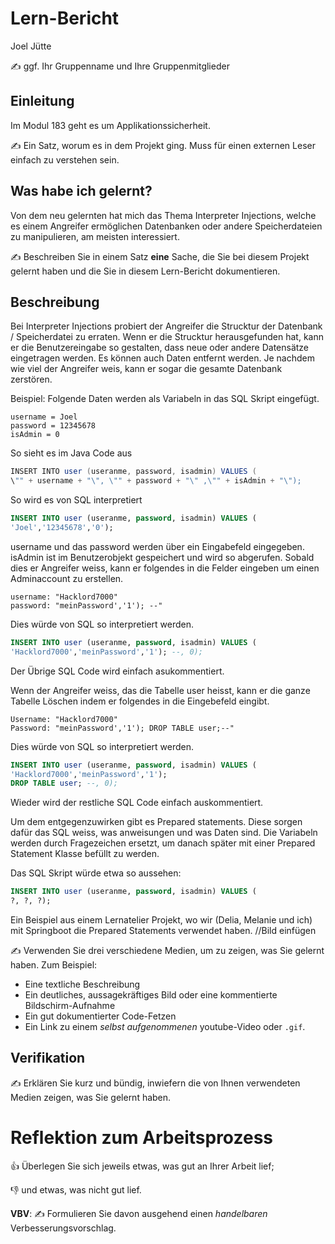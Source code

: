 # Lern-Bericht
Joel Jütte

✍️ ggf. Ihr Gruppenname und Ihre Gruppenmitglieder

## Einleitung
Im Modul 183 geht es um Applikationssicherheit.

✍️ Ein Satz, worum es in dem Projekt ging. Muss für einen externen Leser einfach zu verstehen sein.

## Was habe ich gelernt?
Von dem neu gelernten hat mich das Thema Interpreter Injections, welche es einem Angreifer ermöglichen Datenbanken oder andere Speicherdateien zu manipulieren, am meisten interessiert. 

✍️ Beschreiben Sie in einem Satz **eine** Sache, die Sie bei diesem Projekt gelernt haben und die Sie in diesem Lern-Bericht dokumentieren.

## Beschreibung
Bei Interpreter Injections probiert der Angreifer die Strucktur der Datenbank / Speicherdatei  zu erraten. Wenn er die Strucktur herausgefunden hat, kann er die Benutzereingabe so gestalten, dass neue oder andere Datensätze eingetragen werden. Es können auch Daten entfernt werden. Je nachdem wie viel der Angreifer weis, kann er sogar die gesamte Datenbank zerstören. 

Beispiel: Folgende Daten werden als Variabeln in das SQL Skript eingefügt.

```
username = Joel
password = 12345678
isAdmin = 0
```

So sieht es im Java Code aus

```Java
INSERT INTO user (useranme, password, isadmin) VALUES (
\"" + username + "\", \"" + password + "\" ,\"" + isAdmin + "\");
```

So wird es von SQL interpretiert

```SQL
INSERT INTO user (useranme, password, isadmin) VALUES (
'Joel','12345678','0');
```

username und das password werden über ein Eingabefeld eingegeben. isAdmin ist im Benutzerobjekt gespeichert und wird so abgerufen. Sobald dies er Angreifer weiss, kann er folgendes in die Felder eingeben um einen Adminaccount zu erstellen. 

```
username: "Hacklord7000"
password: "meinPassword','1'); --"
```

Dies würde von SQL so interpretiert werden. 

```SQL
INSERT INTO user (useranme, password, isadmin) VALUES (
'Hacklord7000','meinPassword','1'); --, 0);
```

Der Übrige SQL Code wird einfach asukommentiert. 

Wenn der Angreifer weiss, das die Tabelle user heisst, kann er die ganze Tabelle Löschen indem er folgendes in die Eingebefeld eingibt. 

```
Username: "Hacklord7000"
Password: "meinPassword','1'); DROP TABLE user;--"
```

Dies würde von SQL so interpretiert werden. 

```SQL
INSERT INTO user (useranme, password, isadmin) VALUES (
'Hacklord7000','meinPassword','1');
DROP TABLE user; --, 0);
```

Wieder wird der restliche SQL Code einfach auskommentiert.

Um dem entgegenzuwirken gibt es Prepared statements. Diese sorgen dafür das SQL weiss, was anweisungen und was Daten sind. Die Variabeln werden durch Fragezeichen ersetzt, um danach später mit einer Prepared Statement Klasse befüllt zu werden. 

Das SQL Skript würde etwa so aussehen:

```SQL
INSERT INTO user (useranme, password, isadmin) VALUES (
?, ?, ?);
```

Ein Beispiel aus einem Lernatelier Projekt, wo wir (Delia, Melanie und ich) mit Springboot die Prepared Statements verwendet haben. 
//Bild einfügen 

✍️ Verwenden Sie drei verschiedene Medien, um zu zeigen, was Sie gelernt haben. Zum Beispiel:

* Eine textliche Beschreibung
* Ein deutliches, aussagekräftiges Bild oder eine kommentierte Bildschirm-Aufnahme
* Ein gut dokumentierter Code-Fetzen
* Ein Link zu einem *selbst aufgenommenen* youtube-Video oder `.gif`.

## Verifikation

✍️ Erklären Sie kurz und bündig, inwiefern die von Ihnen verwendeten Medien zeigen, was Sie gelernt haben.

# Reflektion zum Arbeitsprozess

👍 Überlegen Sie sich jeweils etwas, was gut an Ihrer Arbeit lief; 

👎 und etwas, was nicht gut lief.

**VBV**: ✍️ Formulieren Sie davon ausgehend einen *handelbaren* Verbesserungsvorschlag.
